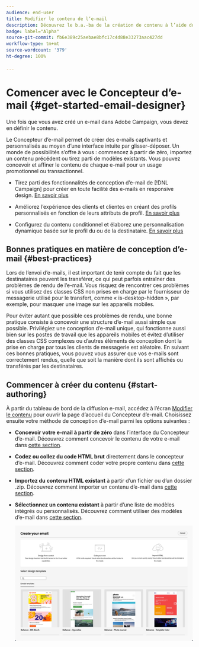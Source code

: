 ```yaml
---
audience: end-user
title: Modifier le contenu de l’e-mail
description: Découvrez le b.a.-ba de la création de contenu à l’aide du concepteur d’e-mail dans l’UI de Campaign Web.
badge: label="Alpha"
source-git-commit: fb6e389c25aebae8bfc17c4d88e33273aac427dd
workflow-type: tm+mt
source-wordcount: '379'
ht-degree: 100%

---
```


# Comencer avec le Concepteur d’e-mail {#get-started-email-designer}

Une fois que vous avez créé un e-mail dans Adobe Campaign, vous devez en définir le contenu.

Le Concepteur d’e-mail permet de créer des e-mails captivants et personnalisés au moyen d’une interface intuite par glisser-déposer. Un monde de possibilités s’offre à vous : commencez à partir de zéro, importez un contenu précédent ou tirez parti de modèles existants. Vous pouvez concevoir et affiner le contenu de chaque e-mail pour un usage promotionnel ou transactionnel.

<!--Built to deliver HTML optimized for responsive design, the Email Designer allows you to easily define and apply visibility conditions and dynamic content to an email, template, or fragment directly through the user interface. You can seamlessly switch between the drag and drop interface and HTML code at the click of a button.

The Email Designer allows you to create email content and email content templates. It is compatible with simple emails, transactional emails, A/B test emails, multilingual emails, and recurring emails.-->

* Tirez parti des fonctionnalités de conception d’e-mail de [!DNL Campaign] pour créer en toute facilité des e-mails en responsive design. [En savoir plus](create-email-content.md)

* Améliorez l’expérience des clients et clientes en créant des profils personnalisés en fonction de leurs attributs de profil. [En savoir plus](../personalization/personalize.md)

* Configurez du contenu conditionnel et élaborez une personnalisation dynamique basée sur le profil du ou de la destinataire. [En savoir plus](../personalization/conditions.md)

## Bonnes pratiques en matière de conception d’e-mail {#best-practices}

Lors de l’envoi d’e-mails, il est important de tenir compte du fait que les destinataires peuvent les transférer, ce qui peut parfois entraîner des problèmes de rendu de l’e-mail. Vous risquez de rencontrer ces problèmes si vous utilisez des classes CSS non prises en charge par le fournisseur de messagerie utilisé pour le transfert, comme « is-desktop-hidden », par exemple, pour masquer une image sur les appareils mobiles.

Pour éviter autant que possible ces problèmes de rendu, une bonne pratique consiste à concevoir une structure d’e-mail aussi simple que possible. Privilégiez une conception d’e-mail unique, qui fonctionne aussi bien sur les postes de travail que les appareils mobiles et évitez d’utiliser des classes CSS complexes ou d’autres éléments de conception dont la prise en charge par tous les clients de messagerie est aléatoire. En suivant ces bonnes pratiques, vous pouvez vous assurer que vos e-mails sont correctement rendus, quelle que soit la manière dont ils sont affichés ou transférés par les destinataires.

## Commencer à créer du contenu {#start-authoring}

À partir du tableau de bord de la diffusion e-mail, accédez à l’écran [Modifier le contenu](edit-content.md) pour ouvrir la page d’accueil du Concepteur d’e-mail. Choisissez ensuite votre méthode de conception d’e-mail parmi les options suivantes :

* **Concevoir votre e-mail à partir de zéro** dans l’interface du Concepteur d’e-mail. Découvrez comment concevoir le contenu de votre e-mail dans [cette section](create-email-content.md).

* **Codez ou collez du code HTML brut** directement dans le concepteur d’e-mail. Découvrez comment coder votre propre contenu dans [cette section](code-content.md).

* **Importez du contenu HTML existant** à partir d’un fichier ou d’un dossier .zip. Découvrez comment importer un contenu d’e-mail dans [cette section](existing-content.md).

* **Sélectionnez un contenu existant** à partir d’une liste de modèles intégrés ou personnalisés. Découvrez comment utiliser des modèles d’e-mail dans [cette section](email-sample-templates.md).

  ![](assets/email_designer_create_options.png)

